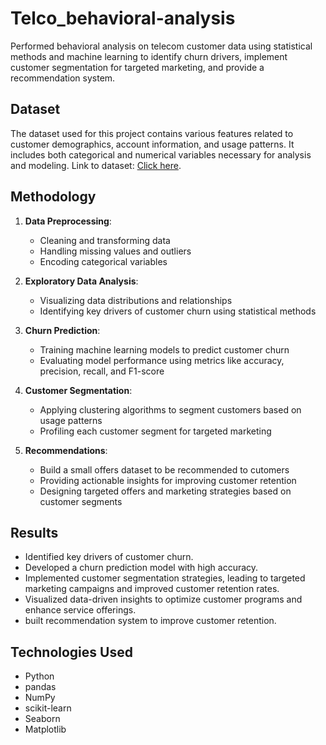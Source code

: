 # Telco_behavioral-analysis
Performed behavioral analysis on telecom customer data using statistical methods and machine learning to identify churn drivers, implement customer segmentation for targeted marketing, and provide a recommendation system.


## Dataset
The dataset used for this project contains various features related to customer demographics, account information, and usage patterns. It includes both categorical and numerical variables necessary for analysis and modeling. Link to dataset: [Click here](https://www.kaggle.com/datasets/mnassrib/telecom-churn-datasets).

## Methodology
1. **Data Preprocessing**:
   - Cleaning and transforming data
   - Handling missing values and outliers
   - Encoding categorical variables

2. **Exploratory Data Analysis**:
   - Visualizing data distributions and relationships
   - Identifying key drivers of customer churn using statistical methods

3. **Churn Prediction**:
   - Training machine learning models to predict customer churn
   - Evaluating model performance using metrics like accuracy, precision, recall, and F1-score

4. **Customer Segmentation**:
   - Applying clustering algorithms to segment customers based on usage patterns
   - Profiling each customer segment for targeted marketing

5. **Recommendations**:
   - Build a small offers dataset to be recommended to cutomers
   - Providing actionable insights for improving customer retention
   - Designing targeted offers and marketing strategies based on customer segments

## Results
- Identified key drivers of customer churn.
- Developed a churn prediction model with high accuracy.
- Implemented customer segmentation strategies, leading to targeted marketing campaigns and improved customer retention rates.
- Visualized data-driven insights to optimize customer programs and enhance service offerings.
- built recommendation system to improve customer retention.

## Technologies Used
- Python
- pandas
- NumPy
- scikit-learn
- Seaborn
- Matplotlib

